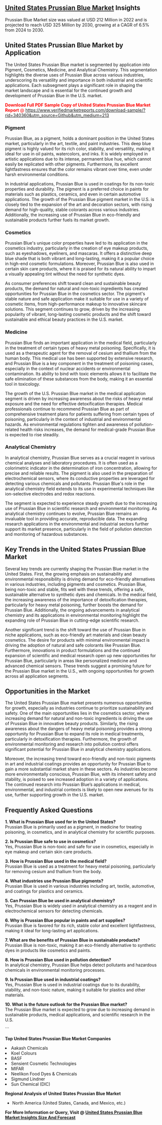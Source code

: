 <h2><a href="https://www.verifiedmarketreports.com/download-sample/?rid=340360&amp;utm_source=Github&amp;utm_medium=213" target="_blank">United States Prussian Blue Market</a> Insights</h2><p>Prussian Blue Market size was valued at USD 212 Million in 2022 and is projected to reach USD 325 Million by 2030, growing at a CAGR of 6.5% from 2024 to 2030.</p><p><h2>United States Prussian Blue Market by Application</h2><p>The United States Prussian Blue market is segmented by application into Pigment, Cosmetics, Medicine, and Analytical Chemistry. This segmentation highlights the diverse uses of Prussian Blue across various industries, underscoring its versatility and importance in both industrial and scientific applications. Each subsegment plays a significant role in shaping the market landscape and is essential for the continued growth and development of Prussian Blue in the U.S. market.</p><p><p><span class=""><span style="color: #ff0000;"><strong>Download Full PDF Sample Copy of United States Prussian Blue Market Report</strong> @ </span><a href="https://www.verifiedmarketreports.com/download-sample/?rid=340360&amp;utm_source=Github&amp;utm_medium=213" target="_blank">https://www.verifiedmarketreports.com/download-sample/?rid=340360&amp;utm_source=Github&amp;utm_medium=213</a></span></p></p><h3>Pigment</h3><p>Prussian Blue, as a pigment, holds a dominant position in the United States market, particularly in the art, textile, and paint industries. This deep blue pigment is highly valued for its rich color, stability, and versatility, making it ideal for use in oil paints, watercolors, and inks. It is widely employed in artistic applications due to its intense, permanent blue hue, which cannot easily be replicated with other pigments. Furthermore, its excellent lightfastness ensures that the color remains vibrant over time, even under harsh environmental conditions.</p><p>In industrial applications, Prussian Blue is used in coatings for its non-toxic properties and durability. The pigment is a preferred choice in paints for materials such as plastics, ceramics, and even in certain automotive applications. The growth of the Prussian Blue pigment market in the U.S. is closely tied to the expansion of the art and decoration sectors, with rising demand for high-quality, stable colorants across various industries. Additionally, the increasing use of Prussian Blue in eco-friendly and sustainable products further fuels its market growth.</p><h3>Cosmetics</h3><p>Prussian Blue's unique color properties have led to its application in the cosmetics industry, particularly in the creation of eye makeup products, such as eyeshadows, eyeliners, and mascaras. It offers a distinctive deep blue shade that is both vibrant and long-lasting, making it a popular choice in high-end cosmetic formulations. Moreover, Prussian Blue is also used in certain skin care products, where it is praised for its natural ability to impart a visually appealing tint without the need for synthetic dyes.</p><p>As consumer preferences shift toward clean and sustainable beauty products, the demand for natural and non-toxic ingredients has created opportunities for Prussian Blue in the cosmetics sector. The pigment's stable nature and safe application make it suitable for use in a variety of cosmetic items, from high-performance makeup to innovative skincare solutions. This segment continues to grow, driven by the increasing popularity of vibrant, long-lasting cosmetic products and the shift toward sustainable and ethical beauty practices in the U.S. market.</p><h3>Medicine</h3><p>Prussian Blue finds an important application in the medical field, particularly in the treatment of certain types of heavy metal poisoning. Specifically, it is used as a therapeutic agent for the removal of cesium and thallium from the human body. This medical use has been supported by extensive research, and Prussian Blue is a key component in the treatment of poisoning cases, especially in the context of nuclear accidents or environmental contamination. Its ability to bind with toxic elements allows it to facilitate the safe elimination of these substances from the body, making it an essential tool in toxicology.</p><p>The growth of the U.S. Prussian Blue market in the medical application segment is driven by increasing awareness about the risks of heavy metal exposure and the need for effective detoxification therapies. Medical professionals continue to recommend Prussian Blue as part of comprehensive treatment plans for patients suffering from certain types of poisoning, particularly in the context of industrial and environmental hazards. As environmental regulations tighten and awareness of pollution-related health risks increases, the demand for medical-grade Prussian Blue is expected to rise steadily.</p><h3>Analytical Chemistry</h3><p>In analytical chemistry, Prussian Blue serves as a crucial reagent in various chemical analyses and laboratory procedures. It is often used as a colorimetric indicator in the determination of iron concentration, allowing for precise and reliable results. The pigment is also used in the preparation of electrochemical sensors, where its conductive properties are leveraged for detecting various chemicals and pollutants. Prussian Blue's role in the analytical chemistry field extends to its use in experimental techniques like ion-selective electrodes and redox reactions.</p><p>The segment is expected to experience steady growth due to the increasing use of Prussian Blue in scientific research and environmental monitoring. As analytical chemistry continues to evolve, Prussian Blue remains an invaluable tool in providing accurate, reproducible data. The expanding research applications in the environmental and industrial sectors further support its market presence, particularly in the field of pollution detection and monitoring of hazardous substances.</p><h2>Key Trends in the United States Prussian Blue Market</h2><p>Several key trends are currently shaping the Prussian Blue market in the United States. First, the growing emphasis on sustainability and environmental responsibility is driving demand for eco-friendly alternatives in various industries, including pigments and cosmetics. Prussian Blue, being non-toxic and stable, fits well with these trends, offering a safe, sustainable alternative to synthetic dyes and chemicals. In the medical field, the increasing awareness of the importance of detoxification therapies, particularly for heavy metal poisoning, further boosts the demand for Prussian Blue. Additionally, the ongoing advancements in analytical chemistry and its applications in environmental monitoring highlight the expanding role of Prussian Blue in cutting-edge scientific research.</p><p>Another significant trend is the shift toward the use of Prussian Blue in niche applications, such as eco-friendly art materials and clean beauty cosmetics. The desire for products with minimal environmental impact is driving the adoption of natural and safe colorants like Prussian Blue. Furthermore, innovations in product formulations and the continued expansion of scientific and medical research open up new opportunities for Prussian Blue, particularly in areas like personalized medicine and advanced chemical sensors. These trends suggest a promising future for the Prussian Blue market in the U.S., with ongoing opportunities for growth across all application segments.</p><h2>Opportunities in the Market</h2><p>The United States Prussian Blue market presents numerous opportunities for growth, especially as industries continue to prioritize sustainability and safety. One of the main opportunities lies in the cosmetics sector, where increasing demand for natural and non-toxic ingredients is driving the use of Prussian Blue in innovative beauty products. Similarly, the rising awareness about the dangers of heavy metal poisoning provides a strong opportunity for Prussian Blue to expand its role in medical treatments, particularly in detoxification therapies. Furthermore, the growth of environmental monitoring and research into pollution control offers significant potential for Prussian Blue in analytical chemistry applications.</p><p>Moreover, the increasing trend toward eco-friendly and non-toxic pigments in art and industrial coatings provides an opportunity for Prussian Blue to gain a more substantial market share in these sectors. As industries become more environmentally conscious, Prussian Blue, with its inherent safety and stability, is poised to see increased adoption in a variety of applications. The continued research into Prussian Blue’s applications in medical, environmental, and industrial contexts is likely to open new avenues for its use, further supporting growth in the U.S. market.</p><h2>Frequently Asked Questions</h2><p><strong>1. What is Prussian Blue used for in the United States?</strong><br> Prussian Blue is primarily used as a pigment, in medicine for treating poisoning, in cosmetics, and in analytical chemistry for scientific purposes.</p><p><strong>2. Is Prussian Blue safe to use in cosmetics?</strong><br> Yes, Prussian Blue is non-toxic and safe for use in cosmetics, especially in eye makeup and certain skin care products.</p><p><strong>3. How is Prussian Blue used in the medical field?</strong><br> Prussian Blue is used as a treatment for heavy metal poisoning, particularly for removing cesium and thallium from the body.</p><p><strong>4. What industries use Prussian Blue pigments?</strong><br> Prussian Blue is used in various industries including art, textile, automotive, and coatings for plastics and ceramics.</p><p><strong>5. Can Prussian Blue be used in analytical chemistry?</strong><br> Yes, Prussian Blue is widely used in analytical chemistry as a reagent and in electrochemical sensors for detecting chemicals.</p><p><strong>6. Why is Prussian Blue popular in paints and art supplies?</strong><br> Prussian Blue is favored for its rich, stable color and excellent lightfastness, making it ideal for long-lasting art applications.</p><p><strong>7. What are the benefits of Prussian Blue in sustainable products?</strong><br> Prussian Blue is non-toxic, making it an eco-friendly alternative to synthetic dyes in products like cosmetics and paints.</p><p><strong>8. How is Prussian Blue used in pollution detection?</strong><br> In analytical chemistry, Prussian Blue helps detect pollutants and hazardous chemicals in environmental monitoring processes.</p><p><strong>9. Is Prussian Blue used in industrial coatings?</strong><br> Yes, Prussian Blue is used in industrial coatings due to its durability, stability, and non-toxic nature, making it suitable for plastics and other materials.</p><p><strong>10. What is the future outlook for the Prussian Blue market?</strong><br> The Prussian Blue market is expected to grow due to increasing demand in sustainable products, medical applications, and scientific research in the U.S.</p>```</p><p><strong>Top United States Prussian Blue Market Companies</strong></p><div data-test-id=""><p><li>Aakash Chemicals</li><li> Koel Colours</li><li> BASF</li><li> Sensient Cosmetic Technologies</li><li> MIFAR</li><li> Neelikon Food Dyes & Chemicals</li><li> Sigmund Lindner</li><li> Sun Chemical (DIC)</li></p><div><strong>Regional Analysis of&nbsp;United States Prussian Blue Market</strong></div><ul><li dir="ltr"><p dir="ltr">North America&nbsp;(United States, Canada, and Mexico, etc.)</p></li></ul><p><strong>For More Information or Query, Visit @&nbsp;</strong><strong><a href="https://www.verifiedmarketreports.com/product/prussian-blue-market/?utm_source=Github&amp;utm_medium=213" target="_blank">United States Prussian Blue Market Insights Size And Forecast</a></strong></p></div>
